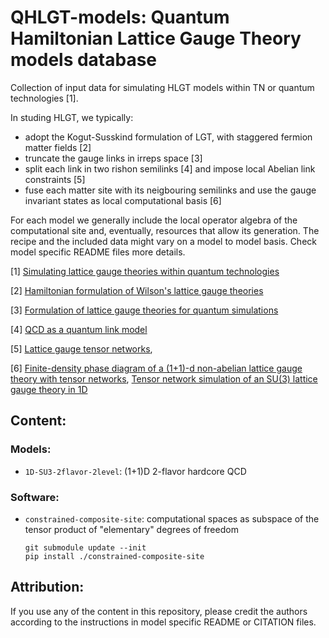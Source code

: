 # QHLGT-models: Quantum Hamiltonian Lattice Gauge Theory models database

Collection of input data for simulating HLGT models within TN or quantum technologies [1].

In studing HLGT, we typically:
- adopt the Kogut-Susskind formulation of LGT, with staggered fermion matter fields [2]
- truncate the gauge links in irreps space [3]
- split each link in two rishon semilinks [4] and impose local Abelian link constraints [5]
- fuse each matter site with its neigbouring semilinks and use the gauge invariant states as local computational basis [6]

For each model we generally include the local operator algebra of the computational site and, eventually, resources that allow its generation.
The recipe and the included data might vary on a model to model basis. 
Check model specific README files more details.

[1] 
[Simulating lattice gauge theories within quantum technologies](https://doi.org/10.1140/epjd/e2020-100571-8)

[2] 
[Hamiltonian formulation of Wilson's lattice gauge theories](https://doi.org/10.1103/PhysRevD.11.395)

[3] 
[Formulation of lattice gauge theories for quantum simulations](https://doi.org/10.1103/PhysRevD.91.054506)

[4] 
[QCD as a quantum link model](https://doi.org/10.1103/PhysRevD.60.094502)

[5] 
[Lattice gauge tensor networks](https://doi.org/10.1088/1367-2630/16/10/103015), 

[6]
[Finite-density phase diagram of a (1+1)-d non-abelian lattice gauge theory with tensor networks](https://doi.org/10.22331/q-2017-04-25-9), 
[Tensor network simulation of an SU(3) lattice gauge theory in 1D](https://doi.org/10.1103/PhysRevD.100.074512)


## Content:

### Models:
- `1D-SU3-2flavor-2level`: (1+1)D 2-flavor hardcore QCD

### Software:
- `constrained-composite-site`: computational spaces as subspace of the tensor product of "elementary" degrees of freedom
    
    ```
    git submodule update --init
    pip install ./constrained-composite-site
    ```


## Attribution:
If you use any of the content in this repository, please credit the authors according to the instructions in model specific README or CITATION files.
